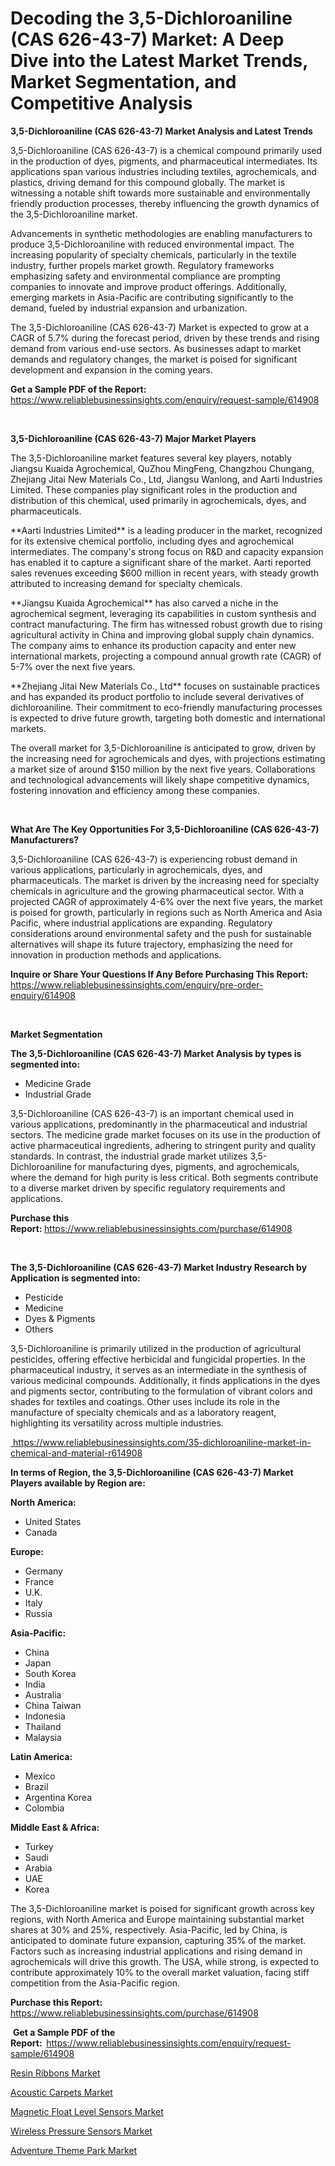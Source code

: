 <p><h1>Decoding the 3,5-Dichloroaniline (CAS 626-43-7) Market: A Deep Dive into the Latest Market Trends, Market Segmentation, and Competitive Analysis</h1></p><p><strong>3,5-Dichloroaniline (CAS 626-43-7) Market Analysis and Latest Trends</strong></p>
<p><p>3,5-Dichloroaniline (CAS 626-43-7) is a chemical compound primarily used in the production of dyes, pigments, and pharmaceutical intermediates. Its applications span various industries including textiles, agrochemicals, and plastics, driving demand for this compound globally. The market is witnessing a notable shift towards more sustainable and environmentally friendly production processes, thereby influencing the growth dynamics of the 3,5-Dichloroaniline market. </p><p>Advancements in synthetic methodologies are enabling manufacturers to produce 3,5-Dichloroaniline with reduced environmental impact. The increasing popularity of specialty chemicals, particularly in the textile industry, further propels market growth. Regulatory frameworks emphasizing safety and environmental compliance are prompting companies to innovate and improve product offerings. Additionally, emerging markets in Asia-Pacific are contributing significantly to the demand, fueled by industrial expansion and urbanization.</p><p>The 3,5-Dichloroaniline (CAS 626-43-7) Market is expected to grow at a CAGR of 5.7% during the forecast period, driven by these trends and rising demand from various end-use sectors. As businesses adapt to market demands and regulatory changes, the market is poised for significant development and expansion in the coming years.</p></p>
<p><strong>Get a Sample PDF of the Report:&nbsp;</strong> <a href="https://www.reliablebusinessinsights.com/enquiry/request-sample/614908?utm_campaign=57&utm_medium=2&utm_source=Github&utm_content=ia&utm_term=01102024&utm_id=35-dichloroaniline-cas-626-43-7">https://www.reliablebusinessinsights.com/enquiry/request-sample/614908</a></p>
<p>&nbsp;</p>
<p><strong>3,5-Dichloroaniline (CAS 626-43-7) Major Market Players</strong></p>
<p><p>The 3,5-Dichloroaniline market features several key players, notably Jiangsu Kuaida Agrochemical, QuZhou MingFeng, Changzhou Chungang, Zhejiang Jitai New Materials Co., Ltd, Jiangsu Wanlong, and Aarti Industries Limited. These companies play significant roles in the production and distribution of this chemical, used primarily in agrochemicals, dyes, and pharmaceuticals.</p><p>**Aarti Industries Limited** is a leading producer in the market, recognized for its extensive chemical portfolio, including dyes and agrochemical intermediates. The company's strong focus on R&D and capacity expansion has enabled it to capture a significant share of the market. Aarti reported sales revenues exceeding $600 million in recent years, with steady growth attributed to increasing demand for specialty chemicals.</p><p>**Jiangsu Kuaida Agrochemical** has also carved a niche in the agrochemical segment, leveraging its capabilities in custom synthesis and contract manufacturing. The firm has witnessed robust growth due to rising agricultural activity in China and improving global supply chain dynamics. The company aims to enhance its production capacity and enter new international markets, projecting a compound annual growth rate (CAGR) of 5-7% over the next five years.</p><p>**Zhejiang Jitai New Materials Co., Ltd** focuses on sustainable practices and has expanded its product portfolio to include several derivatives of dichloroaniline. Their commitment to eco-friendly manufacturing processes is expected to drive future growth, targeting both domestic and international markets.</p><p>The overall market for 3,5-Dichloroaniline is anticipated to grow, driven by the increasing need for agrochemicals and dyes, with projections estimating a market size of around $150 million by the next five years. Collaborations and technological advancements will likely shape competitive dynamics, fostering innovation and efficiency among these companies.</p></p>
<p>&nbsp;</p>
<p><strong>What Are The Key Opportunities For 3,5-Dichloroaniline (CAS 626-43-7) Manufacturers?</strong></p>
<p><p>3,5-Dichloroaniline (CAS 626-43-7) is experiencing robust demand in various applications, particularly in agrochemicals, dyes, and pharmaceuticals. The market is driven by the increasing need for specialty chemicals in agriculture and the growing pharmaceutical sector. With a projected CAGR of approximately 4-6% over the next five years, the market is poised for growth, particularly in regions such as North America and Asia Pacific, where industrial applications are expanding. Regulatory considerations around environmental safety and the push for sustainable alternatives will shape its future trajectory, emphasizing the need for innovation in production methods and applications.</p></p>
<p><strong>Inquire or Share Your Questions If Any Before Purchasing This Report:</strong> <a href="https://www.reliablebusinessinsights.com/enquiry/pre-order-enquiry/614908?utm_campaign=57&utm_medium=2&utm_source=Github&utm_content=ia&utm_term=01102024&utm_id=35-dichloroaniline-cas-626-43-7">https://www.reliablebusinessinsights.com/enquiry/pre-order-enquiry/614908</a></p>
<p>&nbsp;</p>
<p><strong>Market Segmentation</strong></p>
<p><strong>The 3,5-Dichloroaniline (CAS 626-43-7) Market Analysis by types is segmented into:</strong></p>
<p><ul><li>Medicine Grade</li><li>Industrial Grade</li></ul></p>
<p><p>3,5-Dichloroaniline (CAS 626-43-7) is an important chemical used in various applications, predominantly in the pharmaceutical and industrial sectors. The medicine grade market focuses on its use in the production of active pharmaceutical ingredients, adhering to stringent purity and quality standards. In contrast, the industrial grade market utilizes 3,5-Dichloroaniline for manufacturing dyes, pigments, and agrochemicals, where the demand for high purity is less critical. Both segments contribute to a diverse market driven by specific regulatory requirements and applications.</p></p>
<p><strong>Purchase this Report:&nbsp;</strong><a href="https://www.reliablebusinessinsights.com/purchase/614908?utm_campaign=57&utm_medium=2&utm_source=Github&utm_content=ia&utm_term=01102024&utm_id=35-dichloroaniline-cas-626-43-7">https://www.reliablebusinessinsights.com/purchase/614908</a></p>
<p>&nbsp;</p>
<p><strong>The 3,5-Dichloroaniline (CAS 626-43-7) Market Industry Research by Application is segmented into:</strong></p>
<p><ul><li>Pesticide</li><li>Medicine</li><li>Dyes & Pigments</li><li>Others</li></ul></p>
<p><p>3,5-Dichloroaniline is primarily utilized in the production of agricultural pesticides, offering effective herbicidal and fungicidal properties. In the pharmaceutical industry, it serves as an intermediate in the synthesis of various medicinal compounds. Additionally, it finds applications in the dyes and pigments sector, contributing to the formulation of vibrant colors and shades for textiles and coatings. Other uses include its role in the manufacture of specialty chemicals and as a laboratory reagent, highlighting its versatility across multiple industries.</p></p>
<p><a href="https://www.reliablebusinessinsights.com/35-dichloroaniline-market-in-chemical-and-material-r614908?utm_campaign=57&utm_medium=2&utm_source=Github&utm_content=ia&utm_term=01102024&utm_id=35-dichloroaniline-cas-626-43-7">&nbsp;https://www.reliablebusinessinsights.com/35-dichloroaniline-market-in-chemical-and-material-r614908</a></p>
<p><strong>In terms of Region, the 3,5-Dichloroaniline (CAS 626-43-7) Market Players available by Region are:</strong></p>
<p>
    <p> <strong> North America: </strong>
        <ul>
            <li>United States</li>
            <li>Canada</li>
        </ul>
        </p> 
    <p> <strong> Europe: </strong>
        <ul>
            <li>Germany</li>
            <li>France</li>
            <li>U.K.</li>
            <li>Italy</li>
            <li>Russia</li>
        </ul>
        </p> 
    <p> <strong> Asia-Pacific: </strong>
        <ul>
            <li>China</li>
            <li>Japan</li>
            <li>South Korea</li>
            <li>India</li>
            <li>Australia</li>
            <li>China Taiwan</li>
            <li>Indonesia</li>
            <li>Thailand</li>
            <li>Malaysia</li>
        </ul>
        </p> 
    <p> <strong> Latin America: </strong>
        <ul>
            <li>Mexico</li>
            <li>Brazil</li>
            <li>Argentina Korea</li>
            <li>Colombia</li>
        </ul>
        </p> 
    <p> <strong> Middle East & Africa: </strong>
        <ul>
            <li>Turkey</li>
            <li>Saudi</li>
            <li>Arabia</li>
            <li>UAE</li>
            <li>Korea</li>
        </ul>
    </p>
    </p>
<p><p>The 3,5-Dichloroaniline market is poised for significant growth across key regions, with North America and Europe maintaining substantial market shares at 30% and 25%, respectively. Asia-Pacific, led by China, is anticipated to dominate future expansion, capturing 35% of the market. Factors such as increasing industrial applications and rising demand in agrochemicals will drive this growth. The USA, while strong, is expected to contribute approximately 10% to the overall market valuation, facing stiff competition from the Asia-Pacific region.</p></p>
<p><strong>Purchase this Report: </strong><a href="https://www.reliablebusinessinsights.com/purchase/614908?utm_campaign=57&utm_medium=2&utm_source=Github&utm_content=ia&utm_term=01102024&utm_id=35-dichloroaniline-cas-626-43-7">https://www.reliablebusinessinsights.com/purchase/614908</a></p>
<p>&nbsp;<strong>Get a Sample PDF of the Report:&nbsp;&nbsp;</strong><a href="https://www.reliablebusinessinsights.com/enquiry/request-sample/614908?utm_campaign=57&utm_medium=2&utm_source=Github&utm_content=ia&utm_term=01102024&utm_id=35-dichloroaniline-cas-626-43-7">https://www.reliablebusinessinsights.com/enquiry/request-sample/614908</a></p>
<p><strong></strong></p>
<p><p><a href="https://github.com/gailasejs/Market-Research-Report-List-1/blob/main/resin-ribbons-market.md?utm_campaign=57&utm_medium=2&utm_source=Github&utm_content=ia&utm_term=01102024&utm_id=35-dichloroaniline-cas-626-43-7">Resin Ribbons Market</a></p><p><a href="https://www.linkedin.com/pulse/what-innovations-shaping-acoustic-carpets-market-application-yhacf?utm_campaign=57&utm_medium=2&utm_source=Github&utm_content=ia&utm_term=01102024&utm_id=35-dichloroaniline-cas-626-43-7">Acoustic Carpets Market</a></p><p><a href="https://issuu.com/reportprime-2/docs/magnetic-float-level-sensors-market_e5070b922effe0?utm_campaign=57&utm_medium=2&utm_source=Github&utm_content=ia&utm_term=01102024&utm_id=35-dichloroaniline-cas-626-43-7">Magnetic Float Level Sensors Market</a></p><p><a href="https://issuu.com/reportprime-2/docs/wireless-pressure-sensors-market-si_da703410bb5013?utm_campaign=57&utm_medium=2&utm_source=Github&utm_content=ia&utm_term=01102024&utm_id=35-dichloroaniline-cas-626-43-7">Wireless Pressure Sensors Market</a></p><p><a href="https://www.linkedin.com/pulse/how-regional-global-trends-shaping-adventure-theme-park-market-mq5nf?utm_campaign=57&utm_medium=2&utm_source=Github&utm_content=ia&utm_term=01102024&utm_id=35-dichloroaniline-cas-626-43-7">Adventure Theme Park Market</a></p></p>